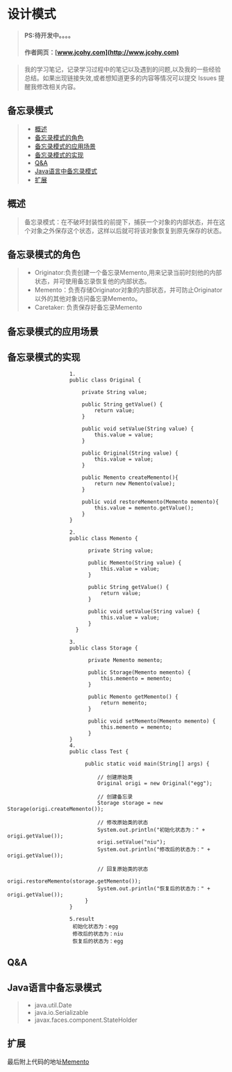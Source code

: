 #  设计模式
> #### PS:待开发中。。。。
> #### 作者网页：[www.jcohy.com](http://www.jcohy.com)  	

>  我的学习笔记，记录学习过程中的笔记以及遇到的问题,以及我的一些经验总结。如果出现链接失效,或者想知道更多的内容等情况可以提交 Issues 提醒我修改相关内容。

## 备忘录模式
> * [概述](#gaishu)
> * [备忘录模式的角色](#role)
> * [备忘录模式的应用场景](#sign)
> * [备忘录模式的实现](#shixian)
> * [Q&A](#qa)
> * [Java语言中备忘录模式](#java)
> * [扩展](#kuozhan)

<p id="gaishu">

##  概述

>  备忘录模式：在不破坏封装性的前提下，捕获一个对象的内部状态，并在这个对象之外保存这个状态，这样以后就可将该对象恢复到原先保存的状态。


<p id="role">

## 备忘录模式的角色

>  *  Originator:负责创建一个备忘录Memento,用来记录当前时刻他的内部状态，并可使用备忘录恢复他的内部状态。
>  *  Memento：负责存储Originator对象的内部状态，并可防止Originator以外的其他对象访问备忘录Memento。
>  *  Caretaker: 负责保存好备忘录Memento

<p id="sign">

##  备忘录模式的应用场景



<p id="shixian">

## 备忘录模式的实现

                        1.
                        public class Original {  
                              
                            private String value;  
                              
                            public String getValue() {  
                                return value;  
                            }  
                          
                            public void setValue(String value) {  
                                this.value = value;  
                            }  
                          
                            public Original(String value) {  
                                this.value = value;  
                            }  
                          
                            public Memento createMemento(){  
                                return new Memento(value);  
                            }  
                              
                            public void restoreMemento(Memento memento){  
                                this.value = memento.getValue();  
                            }  
                        }  
                        
                        2.
                        public class Memento {  
                                
                              private String value;  
                            
                              public Memento(String value) {  
                                  this.value = value;  
                              }  
                            
                              public String getValue() {  
                                  return value;  
                              }  
                            
                              public void setValue(String value) {  
                                  this.value = value;  
                              }  
                          }  
                          
                        3.
                        public class Storage {  
                            
                              private Memento memento;  
                                
                              public Storage(Memento memento) {  
                                  this.memento = memento;  
                              }  
                            
                              public Memento getMemento() {  
                                  return memento;  
                              }  
                            
                              public void setMemento(Memento memento) {  
                                  this.memento = memento;  
                              }  
                        }  
                        4.
                        public class Test {  
                           
                             public static void main(String[] args) {  
                                   
                                 // 创建原始类  
                                 Original origi = new Original("egg");  
                           
                                 // 创建备忘录  
                                 Storage storage = new Storage(origi.createMemento());  
                           
                                 // 修改原始类的状态  
                                 System.out.println("初始化状态为：" + origi.getValue());  
                                 origi.setValue("niu");  
                                 System.out.println("修改后的状态为：" + origi.getValue());  
                           
                                 // 回复原始类的状态  
                                 origi.restoreMemento(storage.getMemento());  
                                 System.out.println("恢复后的状态为：" + origi.getValue());  
                             }  
                        }  
                         
                        5.result
                         初始化状态为：egg
                         修改后的状态为：niu
                         恢复后的状态为：egg

         
<p id="qa">

##  Q&A

       
<p id="java">
        
##  Java语言中备忘录模式

>  *  java.util.Date
>  *  java.io.Serializable
>  *  javax.faces.component.StateHolder

<p id="kuozhan">

##  扩展
    
    
    
最后附上代码的地址[Memento](https://github.com/jiachao23/IdeaStudy/tree/master/src/com/study/designpattern/Memento)    